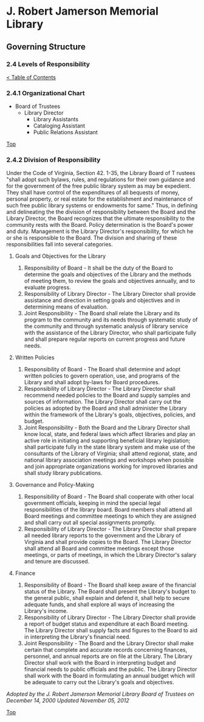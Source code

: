 [0]: ../README.md
[2.4]: levels-of-responsibility.md

# J. Robert Jamerson Memorial Library
## Governing Structure
### 2.4 Levels of Responsibility
[< Table of Contents][0]

### 2.4.1 Organizational Chart

* Board of Trustees
	* Library Director
		* Library Assistants
		* Cataloging Assistant
		* Public Relations Assistant

[Top][2.4]

### 2.4.2 Division of Responsibility

Under the Code of Virginia, Section 42. 1-35, the Library Board of T rustees "shall adopt such bylaws, rules, and regulations for their own guidance and for the government of the free public library system as may be expedient. They shall have control of the expenditures of all bequests of money, personal property, or real estate for the establishment and maintenance of such free public library systems or endowments for same." Thus, in defining and delineating the the division of responsibility between the Board and the Library Director, the Board recognizes that the ultimate responsibility to the community rests with the Board. Policy determination is the Board's power and duty. Management is the Library Director's responsibility, for which he or she is responsible to the Board. The division and sharing of these responsibilities fall into several categories.

1. Goals and Objectives for the Library
	1. Responsibility of Board - It shall be the duty of the Board to determine the goals and objectives of the Library and the methods of meeting them, to review the goals and objectives annually, and to evaluate progress.
	2. Responsibility of Library Director - The Library Director shall provide assistance and direction in setting goals and objectives and in determining means of evaluation.
	3. Joint Responsibility - The Board shall relate the Library and its program to the community and its needs through systematic study of the community and through systematic analysis of library service with the assistance of the Library Director, who shall participate fully and shall prepare regular reports on current progress and future needs.

2. Written Policies
	1. Responsibility of Board - The Board shall determine and adopt written policies to govern operation, use, and programs of the Library and shall adopt by-laws for Board procedures.
	2. Responsibility of Library Director - The Library Director shall recommend needed policies to the Board and supply samples and sources of information. The Library Director shall carry out the policies as adopted by the Board and shall administer the Library within the framework of the Library's goals, objectives, policies, and budget.
	3. Joint Responsibility - Both the Board and the Library Director shall know local, state, and federal laws which affect libraries and play an active role in initiating and supporting beneficial library legislation; shall participate fully in the state library system and make use of the consultants of the Library of Virginia; shall attend regional, state, and national library association meetings and workshops when possible and join appropriate organizations working for improved libraries and shall study library publications.

3. Governance and Policy-Making
	1. Responsibility of Board - The Board shall cooperate with other local government officials, keeping in mind the special legal responsibilities of the library board. Board members shall attend all Board meetings and committee meetings to which they are assigned and shall carry out all special assignments promptly.
	2. Responsibility of Library Director - The Library Director shall prepare all needed library reports to the government and the Library of Virginia and shall provide copies to the Board. The Library Director shall attend all Board and committee meetings except those meetings, or parts of meetings, in which the Library Director's salary and tenure are discussed.

4. Finance
	1. Responsibility of Board - The Board shall keep aware of the financial status of the Library. The Board shall present the Library's budget to the general public, shall explain and defend it, shall help to secure adequate funds, and shall explore all ways of increasing the Library's income.
	2. Responsibility of Library Director - The Library Director shall provide a report of budget status and expenditure at each Board meeting. The Library Director shall supply facts and figures to the Board to aid in interpreting the Library's financial need.
	3. Joint Responsibility - The Board and the Library Director shall make certain that complete and accurate records concerning finances, personnel, and annual reports are on file at the Library. The Library Director shall work with the Board in interpreting budget and financial needs to public officials and the public. The Library Director shall work with the Board in formulating an annual budget which will be adequate to carry out the Library's goals and objectives.

*Adopted by the J. Robert Jamerson Memorial Library Board of Trustees on December 14, 2000*
*Updated November 05, 2012*

[Top][2.4]